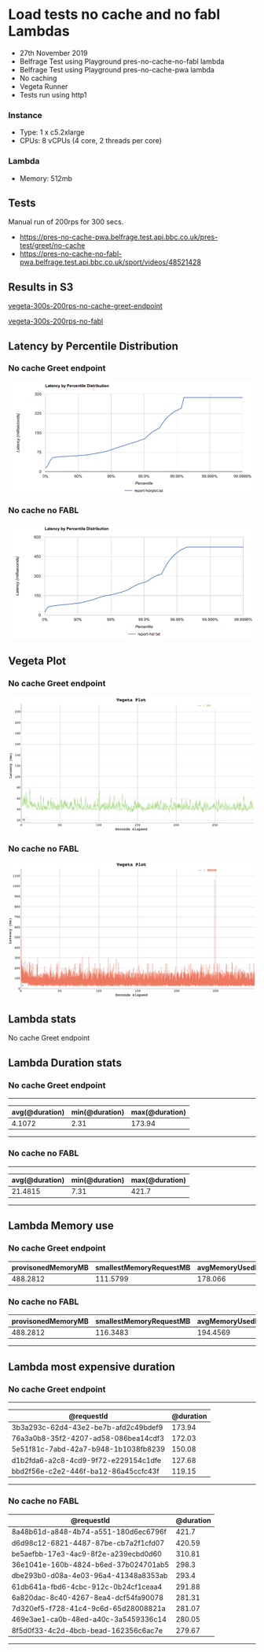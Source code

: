 # Load tests no cache and no fabl Lambdas

- 27th November 2019
- Belfrage Test using Playground pres-no-cache-no-fabl lambda
- Belfrage Test using Playground pres-no-cache-pwa lambda
- No caching
- Vegeta Runner
- Tests run using http1

### Instance

- Type: 1 x c5.2xlarge
- CPUs: 8 vCPUs (4 core, 2 threads per core)

### Lambda

- Memory: 512mb

## Tests

Manual run of 200rps for 300 secs.

* https://pres-no-cache-pwa.belfrage.test.api.bbc.co.uk/pres-test/greet/no-cache
* https://pres-no-cache-no-fabl-pwa.belfrage.test.api.bbc.co.uk/sport/videos/48521428

## Results in S3

[vegeta-300s-200rps-no-cache-greet-endpoint](https://s3.console.aws.amazon.com/s3/buckets/belfrage-loadtest-results/vegeta-300s-200rps-no-cache-greet-endpoint/?region=eu-west-1&tab=overview)

[vegeta-300s-200rps-no-fabl](https://s3.console.aws.amazon.com/s3/buckets/belfrage-loadtest-results/vegeta-300s-200rps-no-fabl/?region=eu-west-1&tab=overview)

## Latency by Percentile Distribution

### No cache Greet endpoint
![200rps](img/2019-11-27/200rps-hdr-no-cache-greet.png)

### No cache no FABL
![200rps](img/2019-11-27/200rps-hdr-no-fabl.png)

## Vegeta Plot

### No cache Greet endpoint
![200rps](img/2019-11-27/200rps-plot-no-cache-greet.png)

### No cache no FABL
![500rps](img/2019-11-27/200rps-plot-no-fabl.png)

## Lambda stats

No cache Greet endpoint

## Lambda Duration stats

### No cache Greet endpoint
----------------------------------------------------
| avg(@duration) | min(@duration) | max(@duration) |
|----------------|----------------|----------------|
| 4.1072         | 2.31           | 173.94         |
----------------------------------------------------

### No cache no FABL
----------------------------------------------------
| avg(@duration) | min(@duration) | max(@duration) |
|----------------|----------------|----------------|
| 21.4815        | 7.31           | 421.7          |
----------------------------------------------------

## Lambda Memory use

### No cache Greet endpoint
| provisonedMemoryMB | smallestMemoryRequestMB | avgMemoryUsedMB | maxMemoryUsedMB | overProvisionedMB |
|--------------------|-------------------------|-----------------|-----------------|-------------------|
| 488.2812           | 111.5799                | 178.066         | 191.6885        | 296.5927          |

### No cache no FABL
| provisonedMemoryMB | smallestMemoryRequestMB | avgMemoryUsedMB | maxMemoryUsedMB | overProvisionedMB |
|--------------------|-------------------------|-----------------|-----------------|-------------------|
| 488.2812           | 116.3483                | 194.4569        | 202.179         | 286.1023          |
--------------------------------------------------------------------------------------------------------

## Lambda most expensive duration

### No cache Greet endpoint
----------------------------------------------------
|              @requestId              | @duration |
|--------------------------------------|-----------|
| 3b3a293c-62d4-43e2-be7b-afd2c49bdef9 | 173.94    |
| 76a3a0b8-35f2-4207-ad58-086bea14cdf3 | 172.03    |
| 5e51f81c-7abd-42a7-b948-1b1038fb8239 | 150.08    |
| d1b2fda6-a2c8-4cd9-9f72-e229154c1dfe | 127.68    |
| bbd2f56e-c2e2-446f-ba12-86a45ccfc43f | 119.15    |
----------------------------------------------------

### No cache no FABL
|              @requestId              | @duration |
|--------------------------------------|-----------|
| 8a48b61d-a848-4b74-a551-180d6ec6796f | 421.7     |
| d6d98c12-6821-4487-87be-cb7a2f1cfd07 | 420.59    |
| be5aefbb-17e3-4ac9-8f2e-a239ecbd0d60 | 310.81    |
| 36e1041e-160b-4824-b6ed-37b024701ab5 | 298.3     |
| dbe293b0-d08a-4e03-96a4-41348a8353ab | 293.4     |
| 61db641a-fbd6-4cbc-912c-0b24cf1ceaa4 | 291.88    |
| 6a820dac-8c40-4267-8ea4-dcf54fa90078 | 281.31    |
| 7d320ef5-f728-41c4-9c6d-65d28008821a | 281.07    |
| 469e3ae1-ca0b-48ed-a40c-3a5459336c14 | 280.05    |
| 8f5d0f33-4c2d-4bcb-bead-162356c6ac7e | 279.67    |
----------------------------------------------------
